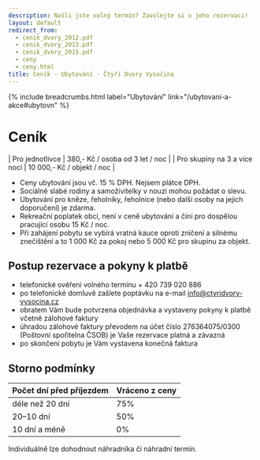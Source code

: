 ```yaml
---
description: Našli jste volný termín? Zavolejte si o jeho rezervaci!
layout: default
redirect_from:
  - cenik_dvory_2012.pdf
  - cenik_dvory_2013.pdf
  - cenik_dvory_2015.pdf
  - ceny
  - ceny.html
title: Ceník - Ubytování - Čtyři Dvory Vysočina
---
```


{% include breadcrumbs.html label="Ubytování" link="/ubytovani-a-akce#ubytovn" %}

# Ceník

| Pro jednotlivce              | 380,- Kč / osoba od 3 let / noc |
| Pro skupiny na 3 a více nocí | 10 000,- Kč / objekt / noc             |

- Ceny ubytování jsou vč. 15 % DPH. Nejsem plátce DPH.
- Sociálně slabé rodiny a samoživitelky v nouzi mohou požádat o slevu. 
- Ubytování pro kněze, řeholníky, řeholnice (nebo další osoby na jejich doporučení) je zdarma.
- Rekreační poplatek obci, není v ceně ubytování a činí pro dospělou pracující osobu 15 Kč / noc.
- Při zahájení pobytu se vybírá vratná kauce oproti zničení a silnému znečištění a to 1 000 Kč za pokoj nebo 5 000 Kč pro skupinu za objekt.

## Postup rezervace a pokyny k platbě

- telefonické ověření volného termínu + 420 739 020 886
- po telefonické domluvě zašlete poptávku na e-mail info@ctyridvory-vysocina.cz
- obratem Vám bude potvrzena objednávka a vystaveny pokyny k platbě včetně zálohové faktury
- úhradou zálohové faktury převodem na účet číslo 276364075/0300 (Poštovní spořitelna ČSOB) je Vaše rezervace platná a závazná
- po skončení pobytu je Vám vystavena konečná faktura

## Storno podmínky

| Počet dní před příjezdem | Vráceno z ceny |
|:-------------------------|:---------------|
| déle než 20 dní          |            75% |
| 20–10 dní                |            50% |
| 10 dní a méně            |             0% |

Individuálně lze dohodnout náhradníka či náhradní termín.
